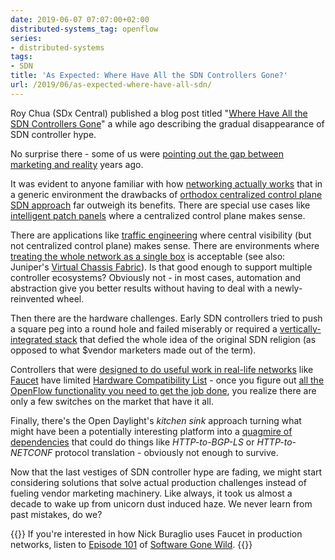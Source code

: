 ```yaml
---
date: 2019-06-07 07:07:00+02:00
distributed-systems_tag: openflow
series:
- distributed-systems
tags:
- SDN
title: 'As Expected: Where Have All the SDN Controllers Gone?'
url: /2019/06/as-expected-where-have-all-sdn/
---
```

Roy Chua (SDx Central) published a blog post titled "[Where Have All the SDN Controllers Gone](https://www.sdxcentral.com/articles/analysis/where-have-all-the-sdn-controllers-gone/2019/03/)" a while ago describing the gradual disappearance of SDN controller hype.

No surprise there - some of us were [pointing out the gap between marketing and reality](/2015/12/running-open-daylight-in-production/) years ago.

It was evident to anyone familiar with how [networking actually works](https://www.ipspace.net/How_Networks_Really_Work) that in a generic environment the drawbacks of [orthodox centralized control plane SDN approach](/2014/01/what-exactly-is-sdn-and-does-it-make/) far outweigh its benefits. There are special use cases like [intelligent patch panels](/2015/12/running-open-daylight-in-production/) where a centralized control plane makes sense.
<!--more-->
There are applications like [traffic engineering](/2012/02/bandwidth-on-demand-is-openflow-silver/) where central visibility (but not centralized control plane) makes sense. There are environments where [treating the whole network as a single box](/2018/02/single-image-systems-or-automated/) is acceptable (see also: Juniper's [Virtual Chassis Fabric](/2013/11/finally-juniper-supports-leaf-and-spine/)). Is that good enough to support multiple controller ecosystems? Obviously not - in most cases, automation and abstraction give you better results without having to deal with a newly-reinvented wheel.

Then there are the hardware challenges. Early SDN controllers tried to push a square peg into a round hole and failed miserably or required a [vertically-integrated stack](/2015/06/vertically-integrated-musings/) that defied the whole idea of the original SDN religion (as opposed to what \$vendor marketers made out of the term).

Controllers that were [designed to do useful work in real-life networks](/2019/04/using-faucet-to-build-sc18-network-with/) like [Faucet](https://faucet.nz/) have limited [Hardware Compatibility List](https://docs.faucet.nz/en/latest/vendors/index.html) - once you figure out [all the OpenFlow functionality you need to get the job done](https://docs.faucet.nz/en/latest/architecture.html#faucet-openflow-switch-pipeline), you realize there are only a few switches on the market that have it all.

Finally, there's the Open Daylight's *kitchen sink* approach turning what might have been a potentially interesting platform into a [quagmire of dependencies](/2018/05/the-difference-between-hodgepodge-poc/) that could do things like *HTTP-to-BGP-LS* or *HTTP-to-NETCONF* protocol translation - obviously not enough to survive.

Now that the last vestiges of SDN controller hype are fading, we might start considering solutions that solve actual production challenges instead of fueling vendor marketing machinery. Like always, it took us almost a decade to wake up from unicorn dust induced haze. We never learn from past mistakes, do we?

{{<note>}}
If you're interested in how Nick Buraglio uses Faucet in production networks, listen to [Episode 101](/2019/04/using-faucet-to-build-sc18-network-with/) of [Software Gone Wild](https://www.ipspace.net/Podcast/Software_Gone_Wild).
{{</note>}}
